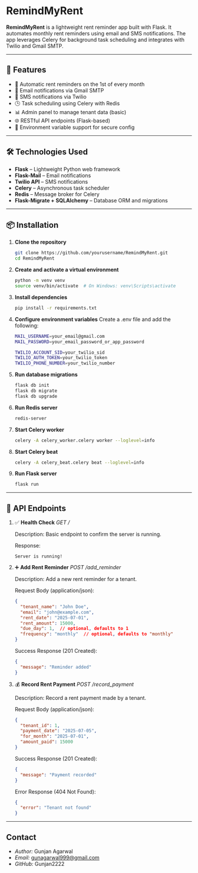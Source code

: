# RemindMyRent

**RemindMyRent** is a lightweight rent reminder app built with Flask. It automates monthly rent reminders using email and SMS notifications. The app leverages Celery for background task scheduling and integrates with Twilio and Gmail SMTP.

---

## 🚀 Features

- 🔔 Automatic rent reminders on the 1st of every month
- 📧 Email notifications via Gmail SMTP
- 📱 SMS notifications via Twilio
- 🕒 Task scheduling using Celery with Redis
- 📊 Admin panel to manage tenant data (basic)
- 🌐 RESTful API endpoints (Flask-based)
- 🔐 Environment variable support for secure config

---

## 🛠️ Technologies Used

- **Flask** – Lightweight Python web framework
- **Flask-Mail** – Email notifications
- **Twilio API** – SMS notifications
- **Celery** – Asynchronous task scheduler
- **Redis** – Message broker for Celery
- **Flask-Migrate + SQLAlchemy** – Database ORM and migrations

---

## 📦 Installation

1. **Clone the repository**
   ```bash
   git clone https://github.com/yourusername/RemindMyRent.git
   cd RemindMyRent

2. **Create and activate a virtual environment**
    ```bash
    python -m venv venv
    source venv/bin/activate  # On Windows: venv\Scripts\activate

3. **Install dependencies**
    ```bash
    pip install -r requirements.txt

4. **Configure environment variables**
    Create a .env file and add the following:
    ```bash
    MAIL_USERNAME=your_email@gmail.com
    MAIL_PASSWORD=your_email_password_or_app_password

    TWILIO_ACCOUNT_SID=your_twilio_sid
    TWILIO_AUTH_TOKEN=your_twilio_token
    TWILIO_PHONE_NUMBER=your_twilio_number

5. **Run database migrations**
    ```bash
    flask db init
    flask db migrate
    flask db upgrade

6. **Run Redis server**
    ```bash
    redis-server

7. **Start Celery worker**
    ```bash
    celery -A celery_worker.celery worker --loglevel=info

8. **Start Celery beat**
    ```bash
    celery -A celery_beat.celery beat --loglevel=info

9. **Run Flask server**
    ```bash
    flask run

---

## 🔌 API Endpoints

1. ✅ **Health Check**
   *GET /*
   
   Description: Basic endpoint to confirm the server is running.
   
   Response:
   
   ```text
   Server is running!
   ```

2. ➕ **Add Rent Reminder**
   *POST /add_reminder*
   
   Description: Add a new rent reminder for a tenant.
   
   Request Body (application/json):
   
   ```json
   {
     "tenant_name": "John Doe",
     "email": "john@example.com",
     "rent_date": "2025-07-01",
     "rent_amount": 15000,
     "due_day": 1,  // optional, defaults to 1
     "frequency": "monthly"  // optional, defaults to "monthly"
   }
   ```
   Success Response (201 Created):
   
   ```json
   {
     "message": "Reminder added"
   }
   ```
   
3. 💰 **Record Rent Payment**
   *POST /record_payment*
   
   Description: Record a rent payment made by a tenant.
   
   Request Body (application/json):
   
   ```json
   {
     "tenant_id": 1,
     "payment_date": "2025-07-05",
     "for_month": "2025-07-01",
     "amount_paid": 15000
   }
   ```
   Success Response (201 Created):
   
   ```json
   {
     "message": "Payment recorded"
   }
   ```
   Error Response (404 Not Found):
   
   ```json
   {
     "error": "Tenant not found"
   }
   ```
   
---

## Contact

- *Author:* Gunjan Agarwal
- *Email:* gunagarwal999@gmail.com  
- *GitHub:* Gunjan2222












